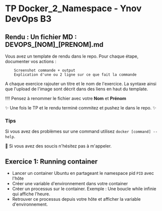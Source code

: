 # TP Docker_2_Namespace - Ynov DevOps B3


## **Rendu :** Un fichier MD : DEVOPS_[NOM]\_[PRENOM].md

Vous avez un template de rendu dans le repo. 
Pour chaque étape, documenter vos actions : 

        Screenshot commande + output
        Explication d'une ou 2 ligne sur ce que fait la commande
        
A chaque exercice rajouter un titre et le nom de l'exercice. La syntaxe ainsi que l'upload de l'image sont décrit dans des liens en haut du template.

:bangbang::bangbang: Pensez à renommer le fichier avec votre **Nom** et **Prénom**

:sparkles: Une fois le TP et le rendu terminé commitez et pushez le dans le repo. :sparkles:
  
### Tips   
Si vous avez des problèmes sur une command utilisez `docker [command] --help`.

:raising_hand: Si vous avez des soucis n'hésitez pas à m'appeler. 
 
## Exercice 1: Running container

- Lancer un container Ubuntu en partageant le namespace pid `PID` avec l'hôte
- Créer une variable d'environnement dans votre container
- Créer un processus sur le container. Exemple : Une boucle while infinie qui affiche l'heure.
- Retrouver ce processus depuis votre hôte et afficher la variable d'environnement. 
